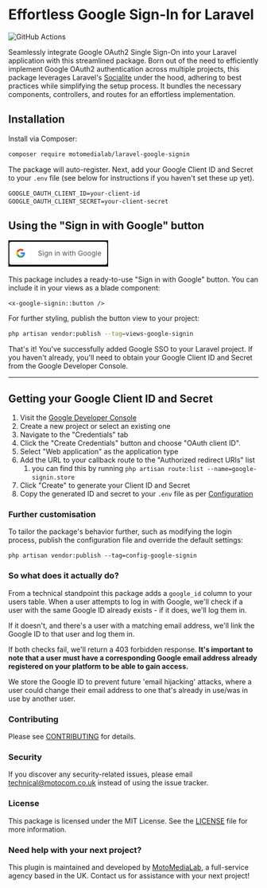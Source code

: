# Effortless Google Sign-In for Laravel

![GitHub Actions](https://github.com/motomedialab/laravel-google-signin/actions/workflows/tests.yaml/badge.svg)

Seamlessly integrate Google OAuth2 Single Sign-On into your Laravel application with this streamlined package.
Born out of the need to efficiently implement Google OAuth2 authentication across multiple projects, this package
leverages Laravel's [Socialite](https://laravel.com/docs/11.x/socialite) under the hood,
adhering to best practices while simplifying the setup process. It bundles the necessary components, controllers, 
and routes for an effortless implementation.

## Installation

Install via Composer:

```bash
composer require motomedialab/laravel-google-signin
```
The package will auto-register. Next, add your Google Client ID and Secret to your `.env` file (see below for instructions
if you haven't set these up yet).

```text
GOOGLE_OAUTH_CLIENT_ID=your-client-id
GOOGLE_OAUTH_CLIENT_SECRET=your-client-secret
```

## Using the "Sign in with Google" button

![Sign in with Google](previews/button.png)

This package includes a ready-to-use "Sign in with Google" button. You can include it in your views as a blade component:

```blade
<x-google-signin::button />
```

For further styling, publish the button view to your project:

```bash
php artisan vendor:publish --tag=views-google-signin
```

That's it! You've successfully added Google SSO to your Laravel project.
If you haven't already, you'll need to obtain your Google Client ID and Secret from the Google Developer Console.

---

## Getting your Google Client ID and Secret

1. Visit the [Google Developer Console](https://console.developers.google.com/)
2. Create a new project or select an existing one
3. Navigate to the "Credentials" tab
4. Click the "Create Credentials" button and choose "OAuth client ID".
5. Select "Web application" as the application type
6. Add the URL to your callback route to the "Authorized redirect URIs" list
   1. you can find this by running `php artisan route:list --name=google-signin.store`
7. Click "Create" to generate your Client ID and Secret
8. Copy the generated ID and secret to your `.env` file as per [Configuration](#installation)

### Further customisation

To tailor the package's behavior further, such as modifying the login process, publish the
configuration file and override the default settings:

```text
php artisan vendor:publish --tag=config-google-signin
```

### So what does it actually do?

From a technical standpoint this package adds a `google_id` column to your users table. When a user attempts
to log in with Google, we'll check if a user with the same Google ID already exists - if it does, we'll log them in.

If it doesn't, and there's a user with a matching email address, we'll link the Google ID to that user and log them in.

If both checks fail, we'll return a 403 forbidden response. **It's important to note that a user must have a
corresponding Google email address already registered on your platform to be able to gain access.**

We store the Google ID to prevent future 'email hijacking' attacks, where a user could change their email address
to one that's already in use/was in use by another user.

### Contributing

Please see [CONTRIBUTING](CONTRIBUTING.md) for details.

### Security

If you discover any security-related issues, please email technical@motocom.co.uk instead of using the issue tracker.

### License

This package is licensed under the MIT License. See the [LICENSE](LICENSE.md) file for more information.

### Need help with your next project?

This plugin is maintained and developed by [MotoMediaLab](https://www.motomedialab.com), a full-service
agency based in the UK. Contact us for assistance with your next project!
